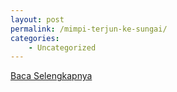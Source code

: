 ```yaml
---
layout: post
permalink: /mimpi-terjun-ke-sungai/
categories:
    - Uncategorized
---
```


[Baca Selengkapnya](/02)